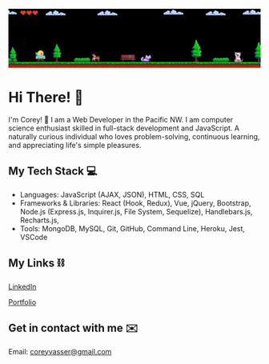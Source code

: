 ![Alt Text](./banner.gif)

# Hi There! 👋

I'm Corey! 🙂
I am a Web Developer in the Pacific NW. I am computer science enthusiast skilled in full-stack development and JavaScript. A naturally curious individual who loves problem-solving, continuous learning, and appreciating life's simple pleasures.


## My Tech Stack 💻 

- Languages: JavaScript (AJAX, JSON), HTML, CSS, SQL 
- Frameworks & Libraries: React (Hook, Redux), Vue, jQuery, Bootstrap, Node.js (Express.js, Inquirer.js, File System, Sequelize), Handlebars.js, Recharts.js, 
- Tools: MongoDB, MySQL, Git, GitHub, Command Line, Heroku, Jest, VSCode



## My Links ⛓ 

[LinkedIn](https://www.linkedin.com/in/corey-vasser/)

[Portfolio](https://spamdalfz.github.io/portfolio-project/)

## Get in contact with me ✉️ 

Email: coreyvasser@gmail.com
